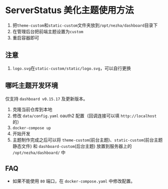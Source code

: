 # ServerStatus 美化主题使用方法

1. 把`theme-custom`和`static-custom`文件夹放到`/opt/nezha/dashboard`目录下
2. 在管理后台把前端主题设置为`custom`
3. 重启容器即可

## 注意

1. `logo.svg`在`static-custom/static/logo.svg`，可以自行更换

## 哪吒主题开发环境

仅支持 `dashboard v0.15.17` 及更新版本。

1. 克隆当前仓库到本地
2. 修改 `data/config.yaml` oauth2 配置（回调连接可以填 `http://localhost` 的）
3. `docker-compose up`
4. 开始开发
5. 主题制作完成之后可以将 `theme-custom`(前台主题)、`static-custom`(前台主题静态文件) 和 `dashboard-custom`(后台主题) 放置到服务器上的 `/opt/nezha/dashboard/` 中

## FAQ

- 如果不能使用 `80` 端口，在 `docker-compose.yaml` 中修改配置。
